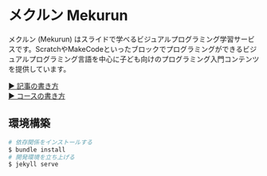 # メクルン Mekurun
メクルン (Mekurun) はスライドで学べるビジュアルプログラミング学習サービスです。ScratchやMakeCodeといったブロックでプログラミングができるビジュアルプログラミング言語を中心に子ども向けのプログラミング入門コンテンツを提供しています。

[▶ 記事の書き方](/docs/template-article.md)  
[▶ コースの書き方](/docs/template-course.md)

## 環境構築
```bash
# 依存関係をインストールする
$ bundle install
# 開発環境を立ち上げる
$ jekyll serve
```

